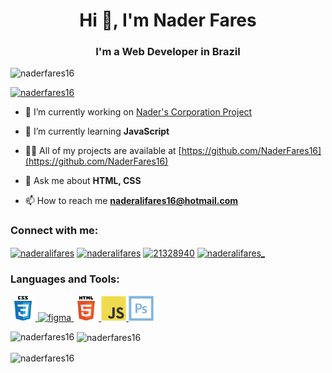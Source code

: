 <h1 align="center">Hi 👋, I'm Nader Fares</h1>
<h3 align="center">I'm a Web Developer in Brazil</h3>

<p align="left"> <img src="https://komarev.com/ghpvc/?username=naderfares16&label=Profile%20views&color=0e75b6&style=flat" alt="naderfares16" /> </p>

<p align="left"> <a href="https://github.com/ryo-ma/github-profile-trophy"><img src="https://github-profile-trophy.vercel.app/?username=naderfares16" alt="naderfares16" /></a> </p>

- 🔭 I’m currently working on [Nader's Corporation Project](https://github.com/NaderFares16/naderscorporation)

- 🌱 I’m currently learning **JavaScript**

- 👨‍💻 All of my projects are available at [https://github.com/NaderFares16](https://github.com/NaderFares16)

- 💬 Ask me about **HTML, CSS**

- 📫 How to reach me **naderalifares16@hotmail.com**

<h3 align="left">Connect with me:</h3>
<p align="left">
<a href="https://twitter.com/naderalifares" target="blank"><img align="center" src="https://raw.githubusercontent.com/rahuldkjain/github-profile-readme-generator/master/src/images/icons/Social/twitter.svg" alt="naderalifares" height="30" width="40" /></a>
<a href="https://linkedin.com/in/naderalifares" target="blank"><img align="center" src="https://raw.githubusercontent.com/rahuldkjain/github-profile-readme-generator/master/src/images/icons/Social/linked-in-alt.svg" alt="naderalifares" height="30" width="40" /></a>
<a href="https://stackoverflow.com/users/21328940" target="blank"><img align="center" src="https://raw.githubusercontent.com/rahuldkjain/github-profile-readme-generator/master/src/images/icons/Social/stack-overflow.svg" alt="21328940" height="30" width="40" /></a>
<a href="https://instagram.com/naderalifares_" target="blank"><img align="center" src="https://raw.githubusercontent.com/rahuldkjain/github-profile-readme-generator/master/src/images/icons/Social/instagram.svg" alt="naderalifares_" height="30" width="40" /></a>
</p>

<h3 align="left">Languages and Tools:</h3>
<p align="left"> <a href="https://www.w3schools.com/css/" target="_blank" rel="noreferrer"> <img src="https://raw.githubusercontent.com/devicons/devicon/master/icons/css3/css3-original-wordmark.svg" alt="css3" width="40" height="40"/> </a> <a href="https://www.figma.com/" target="_blank" rel="noreferrer"> <img src="https://www.vectorlogo.zone/logos/figma/figma-icon.svg" alt="figma" width="40" height="40"/> </a> <a href="https://www.w3.org/html/" target="_blank" rel="noreferrer"> <img src="https://raw.githubusercontent.com/devicons/devicon/master/icons/html5/html5-original-wordmark.svg" alt="html5" width="40" height="40"/> </a> <a href="https://developer.mozilla.org/en-US/docs/Web/JavaScript" target="_blank" rel="noreferrer"> <img src="https://raw.githubusercontent.com/devicons/devicon/master/icons/javascript/javascript-original.svg" alt="javascript" width="40" height="40"/> </a> <a href="https://www.photoshop.com/en" target="_blank" rel="noreferrer"> <img src="https://raw.githubusercontent.com/devicons/devicon/master/icons/photoshop/photoshop-line.svg" alt="photoshop" width="40" height="40"/> </a> </p>

<p><img align="left" src="https://github-readme-stats.vercel.app/api/top-langs?username=naderfares16&show_icons=true&locale=en&layout=compact" alt="naderfares16" /></p>

<p>&nbsp;<img align="center" src="https://github-readme-stats.vercel.app/api?username=naderfares16&show_icons=true&locale=en" alt="naderfares16" /></p>

<p><img align="center" src="https://github-readme-streak-stats.herokuapp.com/?user=naderfares16&" alt="naderfares16" /></p>
